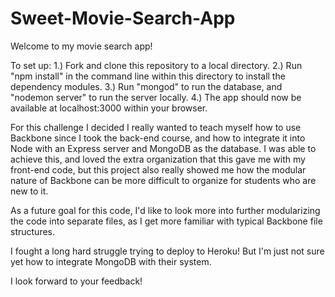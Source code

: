 # Sweet-Movie-Search-App

Welcome to my movie search app!

To set up:
1.) Fork and clone this repository to a local directory.
2.) Run "npm install" in the command line within this directory to install the dependency modules.
3.) Run "mongod" to run the database, and "nodemon server" to run the server locally.
4.) The app should now be available at localhost:3000 within your browser.

For this challenge I decided I really wanted to teach myself how to use Backbone since I took the back-end course, and how to integrate it into Node with an Express server and MongoDB as the database. I was able to achieve this, and loved the extra organization that this gave me with my front-end code, but this project also really showed me how the modular nature of Backbone can be more difficult to organize for students who are new to it.

As a future goal for this code, I'd like to look more into further modularizing the code into separate files, as I get more familiar with typical Backbone file structures.

I fought a long hard struggle trying to deploy to Heroku! But I'm just not sure yet how to integrate MongoDB with their system.

I look forward to your feedback!